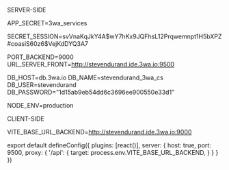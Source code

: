 
SERVER-SIDE

APP_SECRET=3wa_services

SECRET_SESSION=svVnaKqJkY4A$wY7hKx9JQFhsL12Prqwemnpt1H5bXPZ#coasiS60z6$VejKdDYQ3A7

PORT_BACKEND=9000
URL_SERVER_FRONT=http://stevendurand.ide.3wa.io:9500

DB_HOST=db.3wa.io
DB_NAME=stevendurand_3wa_cs
DB_USER=stevendurand
DB_PASSWORD="1d15ab9eb54dd6c3696ee900550e33d1"


NODE_ENV=production






CLIENT-SIDE

VITE_BASE_URL_BACKEND=http://stevendurand.ide.3wa.io:9000


export default defineConfig({
    plugins: [react()],
    server: {
        host: true,
        port: 9500, 
        proxy: {
            '/api': { 
            target: process.env.VITE_BASE_URL_BACKEND,
            }
        }
    }
})